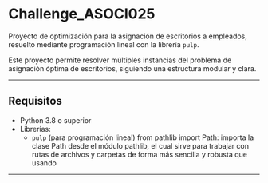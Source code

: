 # Challenge_ASOCI025

Proyecto de optimización para la asignación de escritorios a empleados, resuelto mediante programación lineal con la librería `pulp`.

Este proyecto permite resolver múltiples instancias del problema de asignación óptima de escritorios, siguiendo una estructura modular y clara.

---

##  Requisitos

- Python 3.8 o superior
- Librerías:
  - `pulp` (para programación lineal)
from pathlib import Path: importa la clase Path desde el módulo pathlib, el cual sirve para trabajar con rutas de archivos y carpetas de forma más sencilla y robusta que usando

---
